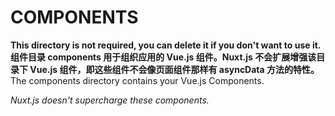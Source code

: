 # COMPONENTS

**This directory is not required, you can delete it if you don't want to use it.**
**组件目录 components 用于组织应用的 Vue.js 组件。Nuxt.js 不会扩展增强该目录下 Vue.js 组件，即这些组件不会像页面组件那样有 asyncData 方法的特性。**
The components directory contains your Vue.js Components.

_Nuxt.js doesn't supercharge these components._
